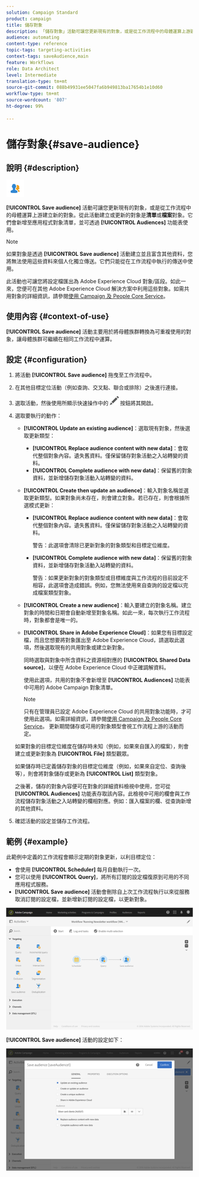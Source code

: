 ```yaml
---
solution: Campaign Standard
product: campaign
title: 儲存對象
description: 「儲存對象」活動可讓您更新現有的對象，或是從工作流程中的母體運算上游建立新的對象。
audience: automating
content-type: reference
topic-tags: targeting-activities
context-tags: saveAudience,main
feature: Workflows
role: Data Architect
level: Intermediate
translation-type: tm+mt
source-git-commit: 088b49931ee5047fa6b949813ba17654b1e10d60
workflow-type: tm+mt
source-wordcount: '807'
ht-degree: 99%

---
```



# 儲存對象{#save-audience}

## 說明 {#description}

![](assets/save_audience.png)

**[!UICONTROL Save audience]** 活動可讓您更新現有的對象，或是從工作流程中的母體運算上游建立新的對象。從此活動建立或更新的對象是&#x200B;**清單**&#x200B;或&#x200B;**檔案**&#x200B;對象。它們會新增至應用程式對象清單，並可透過 **[!UICONTROL Audiences]** 功能表使用。

>[!NOTE]
>
>如果對象是透過 **[!UICONTROL Save audience]** 活動建立並且富含其他資料，您將無法使用這些資料來個人化獨立傳送。它們只能從在工作流程中執行的傳送中使用。

此活動也可讓您將設定檔匯出為 Adobe Experience Cloud 對象/區段。如此一來，您便可在其他 Adobe Experience Cloud 解決方案中利用這些對象。如需共用對象的詳細資訊，請參閱[使用 Campaign 及 People Core Service](../../integrating/using/about-campaign-audience-manager-or-people-core-service-integration.md)。

## 使用內容 {#context-of-use}

**[!UICONTROL Save audience]** 活動主要用於將母體族群轉換為可重複使用的對象，讓母體族群可繼續在相同工作流程中運算。

## 設定 {#configuration}

1. 將活動 **[!UICONTROL Save audience]** 拖曳至工作流程中。
1. 在其他目標定位活動（例如查詢、交叉點、聯合或排除）之後進行連接。
1. 選取活動，然後使用所顯示快速操作中的 ![](assets/edit_darkgrey-24px.png) 按鈕將其開啟。
1. 選取要執行的動作：

   * **[!UICONTROL Update an existing audience]**：選取現有對象，然後選取更新類型：

      * **[!UICONTROL Replace audience content with new data]**：會取代整個對象內容。遺失舊資料。僅保留儲存對象活動之入站轉變的資料。
      * **[!UICONTROL Complete audience with new data]**：保留舊的對象資料，並新增儲存對象活動入站轉變的資料。
   * **[!UICONTROL Create then update an audience]**：輸入對象名稱並選取更新類型。如果對象尚未存在，則會建立對象。若已存在，則會根據所選模式更新：

      * **[!UICONTROL Replace audience content with new data]**：會取代整個對象內容。遺失舊資料。僅保留儲存對象活動之入站轉變的資料。

         警告：此選項會清除已更新對象的對象類型和目標定位維度。

      * **[!UICONTROL Complete audience with new data]**：保留舊的對象資料，並新增儲存對象活動入站轉變的資料。

         警告：如果更新對象的對象類型或目標維度與工作流程的目前設定不相容，此選項會造成錯誤。例如，您無法使用來自查詢的設定檔以完成檔案類型對象。
   * **[!UICONTROL Create a new audience]**：輸入要建立的對象名稱。建立對象的時間和日期會自動新增至對象名稱。如此一來，每次執行工作流程時，對象都會是唯一的。
   * **[!UICONTROL Share in Adobe Experience Cloud]**：如果您有目標設定檔，而且您想要將對象匯出至 Adobe Experience Cloud，請選取此選項，然後選取現有的共用對象或建立新對象。

      同時選取與對象中所含資料之資源相對應的 **[!UICONTROL Shared Data source]**，以便在 Adobe Experience Cloud 中正確調解資料。

      使用此選項，共用的對象不會新增至 **[!UICONTROL Audiences]** 功能表中可用的 Adobe Campaign 對象清單。

      >[!NOTE]
      >
      >只有在管理員已設定 Adobe Experience Cloud 的共用對象功能時，才可使用此選項。如需詳細資訊，請參閱[使用 Campaign 及 People Core Service](../../integrating/using/about-campaign-audience-manager-or-people-core-service-integration.md)。
   更新期間儲存或可用的對象類型會視工作流程上游的活動而定。

   如果對象的目標定位維度在儲存時未知（例如，如果來自匯入的檔案），則會建立或更新對象為 **[!UICONTROL File]** 類型觀眾。

   如果儲存時已定義儲存對象的目標定位維度（例如，如果來自定位、查詢後等），則會將對象儲存或更新為 **[!UICONTROL List]** 類型對象。

   之後著，儲存的對象內容便可在對象的詳細資料檢視中使用，您可從 **[!UICONTROL Audiences]** 功能表存取該內容。此檢視中可用的欄會與工作流程儲存對象活動之入站轉變的欄相對應。例如：匯入檔案的欄、從查詢新增的其他資料。

1. 確認活動的設定並儲存工作流程。

## 範例 {#example}

此範例中定義的工作流程會顯示定期的對象更新，以利目標定位：

* 會使用 **[!UICONTROL Scheduler]** 每月自動執行一次。
* 您可以使用 **[!UICONTROL Query]**，將所有訂閱的設定檔復原到可用的不同應用程式服務。
* **[!UICONTROL Save audience]** 活動會刪除自上次工作流程執行以來從服務取消訂閱的設定檔，並新增新訂閱的設定檔，以更新對象。

![](assets/save_audience_example_1.png)

**[!UICONTROL Save audience]** 活動的設定如下：

![](assets/save_audience_example_2.png)

